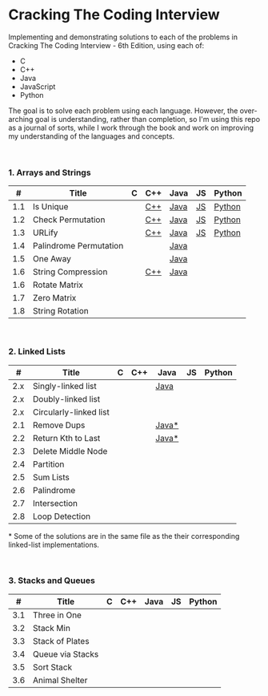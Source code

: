 # Cracking The Coding Interview
Implementing and demonstrating solutions to each of the problems in Cracking The Coding Interview - 6th Edition, using each of:
- C
- C++
- Java
- JavaScript
- Python

The goal is to solve each problem using each language. However, the over-arching goal is understanding, rather than completion, so I'm using this repo as a journal of sorts, while I work through the book and work on improving my understanding of the languages and concepts. 

<br>

### 1. Arrays and Strings

| #  	| Title | C   | C++ | Java  | JS  | Python
|---  |---  |---  |---  |---  |---  |---  
|1.1	|Is Unique	|	  |	[C++](1_arrays_and_strings/1.1/cpp/main.cpp)  |	[Java](1_arrays_and_strings/1.1/java/Main.java)  | [JS](1_arrays_and_strings/1.1/js/main.js)  |  [Python](1_arrays_and_strings/1.1/python/main.py)
|1.2	| Check Permutation	| 	| [C++](1_arrays_and_strings/1.2/cpp/main.cpp)	| [Java](1_arrays_and_strings/1.2/java/Main.java)	| [JS](1_arrays_and_strings/1.2/js/main.js)  |  [Python](1_arrays_and_strings/1.2/python/main.py)
|1.3	|	URLify |	| [C++](1_arrays_and_strings/1.3/cpp/main.cpp)	|	[Java](1_arrays_and_strings/1.3/java/Main.java)  | [JS](1_arrays_and_strings/1.3/js/main.js) |  [Python](1_arrays_and_strings/1.3/python/main.py)
|1.4  | Palindrome Permutation  |   |   | [Java](1_arrays_and_strings/1.4/java/Main.java)  |   |
|1.5  | One Away  |   |   | [Java](1_arrays_and_strings/1.5/java/Main.java)  |   |
|1.6	|	String Compression |	| [C++](1_arrays_and_strings/1.6/cpp/main.cpp)	 |	[Java](1_arrays_and_strings/1.6/java/Main.java)  |  |  
|1.6	| Rotate Matrix	|	  |	  |	  |   |  
|1.7	|	Zero Matrix |	  |	  |	  |   |  
|1.8	|	String Rotation |	  |	  |	  |  |  

<br>

### 2. Linked Lists

| #  	| Title | C   | C++ | Java  | JS  | Python
|---  |---  |---  |---  |---  |---  |---  
|2.x  | Singly-linked list |  |   | [Java](2_linked_lists/java/LinkedList.java)  |   | 
|2.x  | Doubly-linked list |  |   |   |   | 
|2.x  | Circularly-linked list |   |   |   |   | 
|2.1	|	Remove Dups  |	  |	  | [Java*](2_linked_lists/java/LinkedList.java)  |   |  
|2.2	| Return Kth to Last  | 	|	  | [Java*](2_linked_lists/java/LinkedList.java)  |   |
|2.3	| Delete Middle Node	| 	|   | 	|   |  
|2.4	|	Partition |	  | 	|	  |   |  
|2.5	|	Sum Lists |	  |   |	  |   |  
|2.6	| Palindrome  |	  |	  |	  |   |  
|2.7	|	Intersection |	  |	  |	  |   |  
|2.8	|	Loop Detection |	  |	  |	  |   |  

\* Some of the solutions are in the same file as the their corresponding linked-list implementations.

<br>

### 3. Stacks and Queues

| #  	| Title | C   | C++ | Java  | JS  | Python
|---  |---  |---  |---  |---  |---  |---  
|3.1	|	Three in One |	  |	  |	  |   |  
|3.2	|	Stack Min |	  |	  |	  |   |  
|3.3	|	Stack of Plates |	  |	  |	  |   |  
|3.4	|	Queue via Stacks |	  |	  |	  |   |  
|3.5	|	Sort Stack |	  |	  |	  |   |  
|3.6	|	Animal Shelter |	  |	  |	  |   |  
